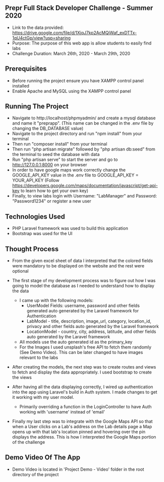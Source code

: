 ## Prepr Full Stack Developer Challenge - Summer 2020
 * Link to the data provided: https://drive.google.com/file/d/1XjqJ7kp2AcMQjWaf_exDTTx-1qU4ctGp/view?usp=sharing
 * Purpose: The purpose of this web app is allow students to easily find labs
 * Challenge Duration: March 26th, 2020 - March 29th, 2020

## Prerequisites
* Before running the project ensure you have XAMPP control panel installed
* Enable Apache and MySQL using the XAMPP control panel

## Running The Project
* Navigate to http://localhost/phpmyadmin/ and create a mysql database and name it "preprapp". (This name can be changed in the .env file by changing the DB_DATABASE value)
* Navigate to the project directory and run "npm install" from your terminal
* Then run "composer install" from your terminal
* Then run "php artisan migrate" followed by "php artisan db:seed" from the terminal to seed the database with data
* Run "php artisan serve" to start the server and go to http://127.0.0.1:8000 on your browser
* In order to have google maps work correctly change the GOOGLE_API_KEY value in the .env file to GOOGLE_API_KEY = YOUR_API_KEY (Follow https://developers.google.com/maps/documentation/javascript/get-api-key to learn how to get your own key)
* Finally, to view labs login with Username: "LabManager" and Password: "Password1234" or register a new user

## Technologies Used
* PHP Laravel framework was used to build this application
* Bootstrap was used for the UI 

## Thought Process
* From the given excel sheet of data I interpreted that the colored fields were mandatory to be displayed on the website and the rest were optional
* The first stage of my development process was to figure out how I was going to model the database as I needed to understand how to display the data
  * I came up with the following models: 
    * UserModel Fields: username, password and other fields generated auto generated by the Laravel framework for Authentication
    * LabModel - title, description, image_url, category, location_id, privacy and other fields auto generated by the Laravel framework 
    * LocationModel - country, city, address, latitude, and other fields auto generated by the Laravel framework
  * All models use the auto generated id as the primary_key
  * For the Images I used unsplash's free API to fetch them randomly (See Demo Video). This can be later changed to have images relevant to the labs
* After creating the models, the next step was to create routes and views to fetch and display the data appropriately. I used bootstrap to create the views

* After having all the data displaying correctly, I wired up authentication into the app using Laravel's build in Auth system. I made changes to get it working with my user model.
  * Primarily overriding a function in the LoginController to have Auth working with 'username' instead of 'email' 
  
* Finally my last step was to integrate with the Google Maps API so that when a User clicks on a Lab's address on the Lab details page a Map opens up with that lab's location pinned and hovering over the pin displays the address. This is how I interpreted the Google Maps portion of the challenge  

## Demo Video Of The App
 * Demo Video is located in 'Project Demo - Video' folder in the root directory of the project
